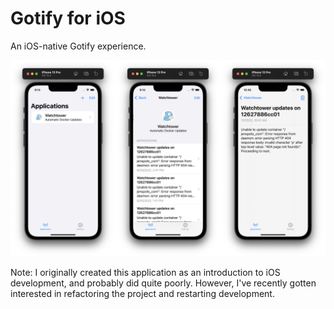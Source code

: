 # Gotify for iOS

An iOS-native Gotify experience.

![](/Docs/readme_banner.png)

Note: I originally created this application as an introduction to iOS development, and probably did quite poorly. However, I've recently gotten interested in refactoring the project and restarting development.
